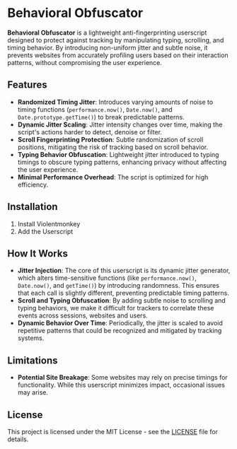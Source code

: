 # Behavioral Obfuscator

**Behavioral Obfuscator** is a lightweight anti-fingerprinting userscript designed to protect against tracking by manipulating typing, scrolling, and timing behavior.
By introducing non-uniform jitter and subtle noise, it prevents websites from accurately profiling users based on their interaction patterns, without compromising the user experience.

## Features

- **Randomized Timing Jitter**: Introduces varying amounts of noise to timing functions (`performance.now()`, `Date.now()`, and `Date.prototype.getTime()`) to break predictable patterns.
- **Dynamic Jitter Scaling**: Jitter intensity changes over time, making the script's actions harder to detect, denoise or filter.
- **Scroll Fingerprinting Protection**: Subtle randomization of scroll positions, mitigating the risk of tracking based on scroll behavior.
- **Typing Behavior Obfuscation**: Lightweight jitter introduced to typing timings to obscure typing patterns, enhancing privacy without affecting the user experience.
- **Minimal Performance Overhead**: The script is optimized for high efficiency.

## Installation

1. Install Violentmonkey
2. Add the Userscript

## How It Works

- **Jitter Injection**: The core of this userscript is its dynamic jitter generator, which alters time-sensitive functions (like `performance.now()`, `Date.now()`, and `getTime()`) by introducing randomness. This ensures that each call is slightly different, preventing predictable timing patterns.
- **Scroll and Typing Obfuscation**: By adding subtle noise to scrolling and typing behaviors, we make it difficult for trackers to correlate these events across sessions, websites and users.
- **Dynamic Behavior Over Time**: Periodically, the jitter is scaled to avoid repetitive patterns that could be recognized and mitigated by tracking systems.

## Limitations

- **Potential Site Breakage**: Some websites may rely on precise timings for functionality. While this userscript minimizes impact, occasional issues may arise.

## License

This project is licensed under the MIT License - see the [LICENSE](LICENSE) file for details.
